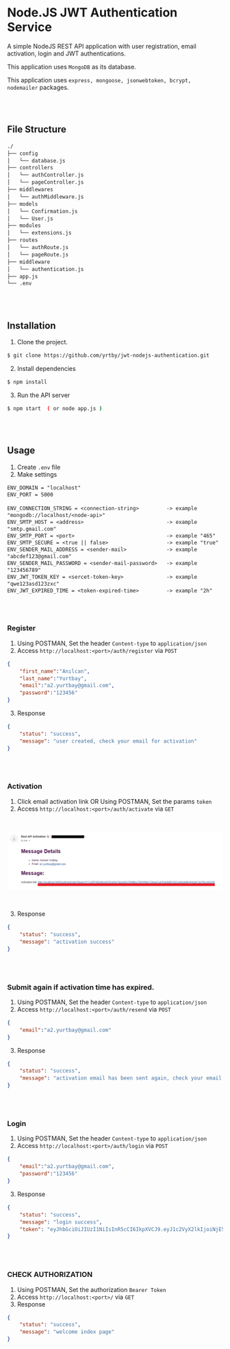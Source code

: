 # Node.JS JWT Authentication Service

A simple NodeJS REST API application with user registration, email activation, login and JWT authentications. 

This application uses `MongoDB` as its database.

This application uses `express, mongoose, jsonwebtoken, bcrypt, nodemailer` packages. 

<br>
<br>

## File Structure

```bash
./
├── config
│   └── database.js
├── controllers
│   └── authController.js
│   └── pageController.js
├── middlewares
│   └── authMiddleware.js
├── models
│   └── Confirmation.js
│   └── User.js
├── modules
│   └── extensions.js
├── routes
│   └── authRoute.js
│   └── pageRoute.js
├── middleware
│   └── authentication.js
├── app.js
└── .env
```

<br>
<br>

## Installation

1.  Clone the project.
```sh
$ git clone https://github.com/yrtby/jwt-nodejs-authentication.git
```
2. Install dependencies
```sh
$ npm install
```
3. Run the API server
```sh
$ npm start  ( or node app.js )
```

<br>
<br>

## Usage

1. Create `.env` file 
2. Make settings
```
ENV_DOMAIN = "localhost"
ENV_PORT = 5000

ENV_CONNECTION_STRING = <connection-string>         -> example "mongodb://localhost/<node-api>"
ENV_SMTP_HOST = <address>                           -> example "smtp.gmail.com"
ENV_SMTP_PORT = <port>                              -> example "465"
ENV_SMTP_SECURE = <true || false>                   -> example "true"
ENV_SENDER_MAIL_ADDRESS = <sender-mail>             -> example "abcdef123@gmail.com"
ENV_SENDER_MAIL_PASSWORD = <sender-mail-password>   -> example "123456789"
ENV_JWT_TOKEN_KEY = <sercet-token-key>              -> example "qwe123asd123zxc"
ENV_JWT_EXPIRED_TIME = <token-expired-time>         -> example "2h"
```

<br>
<br>

### Register
1. Using POSTMAN, Set the header `Content-type` to `application/json`
2. Access `http://localhost:<port>/auth/register` via `POST`

```json
{
    "first_name":"Anılcan",
    "last_name":"Yurtbay",
    "email":"a2.yurtbay@gmail.com",
    "password":"123456"
}
```

3. Response

```json
{
    "status": "success",
    "message": "user created, check your email for activation"
}
```
<br>
<br>

### Activation
1. Click email activation link OR Using POSTMAN, Set the params `token` 
2. Access `http://localhost:<port>/auth/activate` via `GET`

<br>

![img](./screenshots/github-node-at.jpg)

<br>

3. Response

```json
{
    "status": "success",
    "message": "activation success"
}
```

<br>
<br>


### Submit again if activation time has expired. 
1. Using POSTMAN, Set the header `Content-type` to `application/json`
2. Access `http://localhost:<port>/auth/resend` via `POST`

```json
{
    "email":"a2.yurtbay@gmail.com"
}
```

3. Response

```json
{
    "status": "success",
    "message": "activation email has been sent again, check your email for activation"
}
```
<br>
<br>

### Login
1. Using POSTMAN, Set the header `Content-type` to `application/json`
2. Access `http://localhost:<port>/auth/login` via `POST`

```json
{
    "email":"a2.yurtbay@gmail.com",
    "password":"123456"
}
```

3. Response

```json
{
    "status": "success",
    "message": "login success",
    "token": "eyJhbGciOiJIUzI1NiIsInR5cCI6IkpXVCJ9.eyJ1c2VyX2lkIjoiNjE5Y2M4YmExZjkzNmJmODY1MWZkOWE4IiwiZW1haWwiOiJhMi55dXJ0YmF5QGdtYWlsLmNvbSIsImlhdCI6MTYzNzY2NzAyMiwiZXhwIjoxNjM3Njc0MjIyfQ.Ap1NcPtKZz_J3WctoC_eaSPgG_CFNdkWnjdjqrcByZ4"
}
```
<br>
<br>


### CHECK AUTHORIZATION
1. Using POSTMAN, Set the authorization `Bearer Token`
2. Access `http://localhost:<port>/` via `GET`
3. Response

```json
{
    "status": "success",
    "message": "welcome index page"
}
```
<br>
<br>